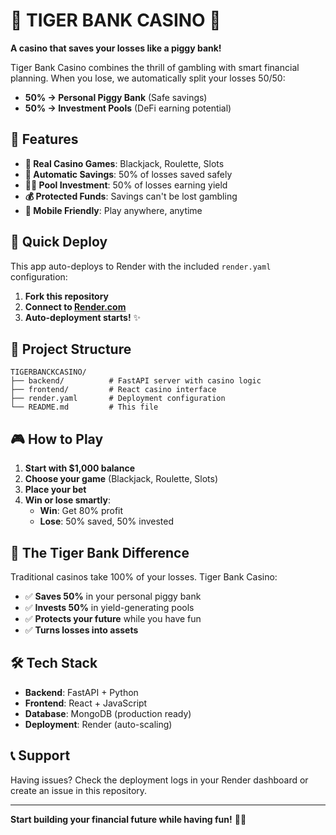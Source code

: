 # 🐅 TIGER BANK CASINO 🏦

**A casino that saves your losses like a piggy bank!**

Tiger Bank Casino combines the thrill of gambling with smart financial planning. When you lose, we automatically split your losses 50/50:
- **50% → Personal Piggy Bank** (Safe savings)
- **50% → Investment Pools** (DeFi earning potential)

## 🎯 Features

- **🎰 Real Casino Games**: Blackjack, Roulette, Slots
- **🐷 Automatic Savings**: 50% of losses saved safely
- **🏊‍♂️ Pool Investment**: 50% of losses earning yield
- **💰 Protected Funds**: Savings can't be lost gambling
- **📱 Mobile Friendly**: Play anywhere, anytime

## 🚀 Quick Deploy

This app auto-deploys to Render with the included `render.yaml` configuration:

1. **Fork this repository**
2. **Connect to [Render.com](https://render.com)**
3. **Auto-deployment starts!** ✨

## 📁 Project Structure

```
TIGERBANCKCASINO/
├── backend/          # FastAPI server with casino logic
├── frontend/         # React casino interface
├── render.yaml       # Deployment configuration
└── README.md         # This file
```

## 🎮 How to Play

1. **Start with $1,000 balance**
2. **Choose your game** (Blackjack, Roulette, Slots)
3. **Place your bet**
4. **Win or lose smartly**:
   - **Win**: Get 80% profit
   - **Lose**: 50% saved, 50% invested

## 🏦 The Tiger Bank Difference

Traditional casinos take 100% of your losses. Tiger Bank Casino:
- ✅ **Saves 50%** in your personal piggy bank
- ✅ **Invests 50%** in yield-generating pools  
- ✅ **Protects your future** while you have fun
- ✅ **Turns losses into assets**

## 🛠️ Tech Stack

- **Backend**: FastAPI + Python
- **Frontend**: React + JavaScript
- **Database**: MongoDB (production ready)
- **Deployment**: Render (auto-scaling)

## 📞 Support

Having issues? Check the deployment logs in your Render dashboard or create an issue in this repository.

---

**Start building your financial future while having fun!** 🎰💪